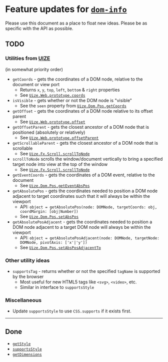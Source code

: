 # Feature updates for [`dom-info`](https://github.com/benmvp/dom-info)

Please use this document as a place to float new ideas. Please be as specific with the API as possible.

## TODO

### Utilities from [UIZE](http://www.uize.com/)

(in somewhat priority order)

- `getCoords` - gets the coordinates of a DOM node, relative to the document or view port
  - Returns `x`, `y`, `top`, `left`, `bottom` & `right` properties
  - See [`Uize.Web.prototype.coords`](http://www.uize.com/reference/Uize.Web.html#6_25)
- `isVisible` - gets whether or not the DOM node is "visible"
  - See the `seen` property from [`Uize.Dom.Pos.getCoords`](http://www.uize.com/reference/Uize.Dom.Pos.html#2_3)
- `getOffset` - gets the coordinates of a DOM node relative to its offset parent
  - See [`Uize.Web.prototype.offset`](http://www.uize.com/reference/Uize.Web.html#6_86)
- `getOffsetParent` - gets the closest ancestor of a DOM node that is positioned (absolutely or relatively)
  - See [`Uize.Web.prototype.offsetParent`](http://www.uize.com/reference/Uize.Web.html#6_87)
- `getScrollableParent` - gets the closest ancestor of a DOM node that is scrollable
  - See [`Uize.Fx.Scroll.scrollToNode`](http://www.uize.com/reference/Uize.Fx.Scroll.html#2_1)
- `scrollToNode` scrolls the window/document vertically to bring a specified target node into view at the top of the window
  - See [`Uize.Fx.Scroll.scrollToNode`](http://www.uize.com/reference/Uize.Fx.Scroll.html#2_1)
- `getEventCoords` - gets the coordinates of a DOM event, relative to the document
  - See [`Uize.Dom.Pos.getEventAbsPos`](http://www.uize.com/reference/Uize.Dom.Pos.html#2_6)
- `getAbsolutePos` - gets the coordinates needed to position a DOM node adjacent to target coordinates such that it will always be within the viewport
  - API: `object = getAbsolutePos(node: DOMNode, targetCoords: obj, coordMargin: [obj|Number])`
  - See [`Uize.Dom.Pos.setAbsPos`](http://www.uize.com/reference/Uize.Dom.Pos.html#2_7)
- `getAbsolutePosAdjacent` - gets the coordinates needed to position a DOM node adjacent to a target DOM node will always be within the viewport
  - API: `object = getAbsolutePosAdjacent(node: DOMNode, targetNode: DOMNode, pivotAxis: ['x'|'y'])`
  - See [`Uize.Dom.Pos.setAbsPosAdjacentTo`](http://www.uize.com/reference/Uize.Dom.Pos.html#2_8)

### Other utility ideas

- `supportsTag` - returns whether or not the specified `tagName` is supported by the browser
  - Most useful for new HTML5 tags like `<svg>`, `<video>`, etc.
  - Similar in interface to `supportsStyle`

### Miscellaneous

- Update `supportsStyle` to use `CSS.supports` if it exists first.

-----

## Done

- [`getStyle`](docs/getStyle.md)
- [`supportsStyle`](docs/supportsStyle.md)
- [`getDimensions`](docs/getDimensions.md)
